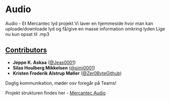 # Audio
Audio - Et Mercantec lyd projekt
Vi laver en hjemmeside hvor man kan uploade/downloade lyd og få/give en masse information omkring lyden
Lige nu kun opsat til .mp3

## [Contributors](https://github.com/Mercantec-OSS/Audio/graphs/contributors)

<ul>
  <li>
    <strong>Jeppe K. Askaa</strong> 
    (<a href="https://github.com/Jeas0001" target="_blank">@Jeas0001</a>)
  </li>
  <li>
    <strong>Silas Houlberg Mikkelsen</strong> 
    (<a href="https://github.com/simi0001" target="_blank">@simi0001</a>)
  </li>
  <li>
    <strong>Kristen Frederik Alstrup Møller</strong> 
    (<a href="https://github.com/Zer0ByteGithub" target="_blank">@Zer0ByteGithub</a>)
  </li>
</ul>




Daglig kommunikation, møder osv foregår på Teams! 

Projekt strukturen findes her - [Mercantec Audio](https://github.com/orgs/Mercantec-OSS/projects/4)
